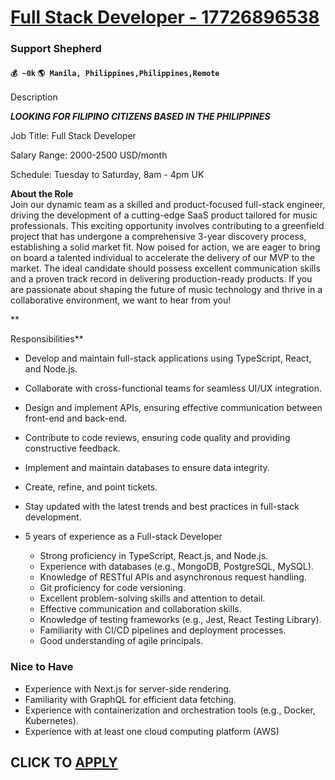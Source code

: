# [Full Stack Developer - 17726896538](https://www.remotewlb.com/apply/full-stack-developer-17726896538)  
### Support Shepherd  
#### `💰 ~0k` `🌎 Manila, Philippines,Philippines,Remote`  

Description

_**LOOKING FOR FILIPINO CITIZENS BASED IN THE PHILIPPINES**_

Job Title: Full Stack Developer

Salary Range: 2000-2500 USD/month

Schedule: Tuesday to Saturday, 8am - 4pm UK

 **About the Role**  
Join our dynamic team as a skilled and product-focused full-stack engineer, driving the development of a cutting-edge SaaS product tailored for music professionals. This exciting opportunity involves contributing to a greenfield project that has undergone a comprehensive 3-year discovery process, establishing a solid market fit. Now poised for action, we are eager to bring on board a talented individual to accelerate the delivery of our MVP to the market. The ideal candidate should possess excellent communication skills and a proven track record in delivering production-ready products. If you are passionate about shaping the future of music technology and thrive in a collaborative environment, we want to hear from you!

 **  
  
Responsibilities**

  * Develop and maintain full-stack applications using TypeScript, React, and Node.js.
  * Collaborate with cross-functional teams for seamless UI/UX integration.
  * Design and implement APIs, ensuring effective communication between front-end and back-end.
  * Contribute to code reviews, ensuring code quality and providing constructive feedback.
  * Implement and maintain databases to ensure data integrity.
  * Create, refine, and point tickets.
  * Stay updated with the latest trends and best practices in full-stack development.

  * 5 years of experience as a Full-stack Developer

    * Strong proficiency in TypeScript, React.js, and Node.js.
    * Experience with databases (e.g., MongoDB, PostgreSQL, MySQL).
    * Knowledge of RESTful APIs and asynchronous request handling.
    * Git proficiency for code versioning.
    * Excellent problem-solving skills and attention to detail.
    * Effective communication and collaboration skills.
    * Knowledge of testing frameworks (e.g., Jest, React Testing Library).
    * Familiarity with CI/CD pipelines and deployment processes.
    * Good understanding of agile principals.

### Nice to Have

  * Experience with Next.js for server-side rendering.
  * Familiarity with GraphQL for efficient data fetching.
  * Experience with containerization and orchestration tools (e.g., Docker, Kubernetes).
  * Experience with at least one cloud computing platform (AWS)

  
## CLICK TO [APPLY](https://www.remotewlb.com/apply/full-stack-developer-17726896538)

